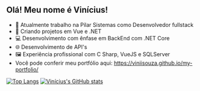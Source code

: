 ## Olá! Meu nome é Vinícius!


- 🔭 Atualmente trabalho na Pilar Sistemas como Desenvolvedor fullstack
- 🌱 Criando projetos em Vue e .NET
- 💻 Desenvolvimento com ênfase em BackEnd com .NET Core
- 🌐 Desenvolvimento de API's
- 🖼 Experiência profissional com C Sharp, VueJS e SQLServer
- Você pode conferir meu portfólio aqui: https://viniisouza.github.io/my-portfolio/


[![Top Langs](https://github-readme-stats.vercel.app/api/top-langs/?username=viniisouza&layout=compact&theme=tokyonight)](https://github.com/viniisouza/github-readme-stats)
[![Vinícius's GitHub stats](https://github-readme-stats.vercel.app/api?username=viniisouza&theme=tokyonight&hide_title=true)](https://github.com/viniisouza/github-readme-stats)
